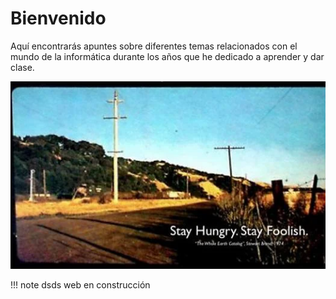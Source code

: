 # Bienvenido

Aquí encontrarás apuntes sobre diferentes temas relacionados con el mundo de la informática durante los años que he dedicado a aprender y dar clase.

![](img/2022-11-25-17-49-34.png)


!!! note
dsds
    web en construcción